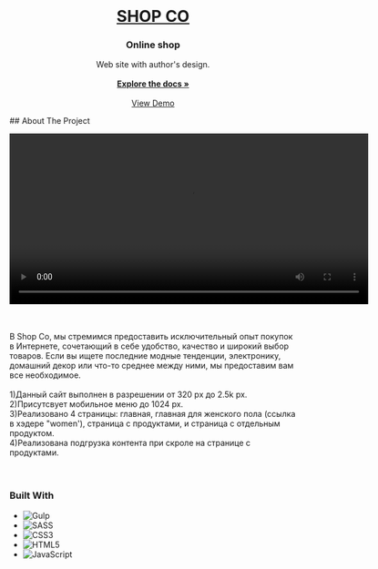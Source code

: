 <!-- PROJECT LOGO -->
<br />
<div align="center">
  <a href="https://github.com/GorunowMaxim/LearnEnglish.github.io">
    <h1>SHOP CO</h1>
  </a>

  <h3 align="center">Online shop</h3>

  <p align="center">
    Web site with author's design.
    <br />
    <br />
    <a href="https://github.com/GorunowMaxim/ShopCo.github.io"><strong>Explore the docs »</strong></a>
    <br />
    <br />
    <a href="https://gorunowmaxim.github.io/ShopCo.github.io/">View Demo</a>
  </p>
</div>
<!-- ABOUT THE PROJECT -->
## About The Project
<br />

<video width="630" height="300"  src="https://github.com/GorunowMaxim/ShopCo.github.io/assets/132397409/ddb96fbb-08b5-4b55-8c31-80b6a340bc2e" autoplay></video>

<br />
<br />
В Shop Co, мы стремимся предоставить исключительный опыт покупок в Интернете, сочетающий в себе удобство, качество и широкий выбор товаров. Если вы ищете последние модные тенденции, электронику, домашний декор или что-то среднее между ними, мы предоставим вам все необходимое.
<br />
<br />
1)Данный сайт выполнен в разрешении от 320 px до 2.5k px.
<br />
2)Присутсвует мобильное меню до 1024 px.
<br />
3)Реализовано 4 страницы: главная, главная для женского пола (ссылка в хэдере "women'), страница с продуктами, и страница с отдельным продуктом.
<br />
4)Реализована подгрузка контента при скроле на странице с продуктами.
<br />
<br />
<br />

### Built With

* ![Gulp](https://img.shields.io/badge/GULP-%23CF4647.svg?style=for-the-badge&logo=gulp&logoColor=white)
* ![SASS](https://img.shields.io/badge/SASS-hotpink.svg?style=for-the-badge&logo=SASS&logoColor=white)
* ![CSS3](https://img.shields.io/badge/css5-%231572B6.svg?style=for-the-badge&logo=css5&logoColor=white)
* ![HTML5](https://img.shields.io/badge/html5-%23E34F26.svg?style=for-the-badge&logo=html5&logoColor=white)
* ![JavaScript](https://img.shields.io/badge/javascript-%23323330.svg?style=for-the-badge&logo=javascript&logoColor=%23F7DF1E)
